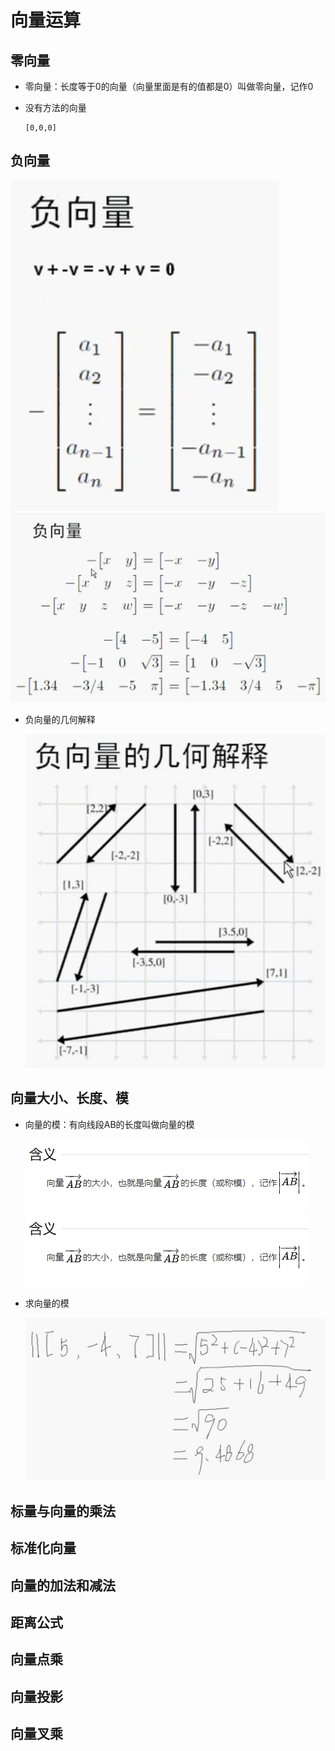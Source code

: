 # 向量运算

## 零向量

+ 零向量：长度等于0的向量（向量里面是有的值都是0）叫做零向量，记作0
+ 没有方法的向量

  ```
  [0,0,0]
  ```

## 负向量

  ![负向量](./images/负向量.png)
  ![负向量的计算](./images/负向量的计算.png)

+ 负向量的几何解释

  ![负向量的几何解释](./images/负向量的几何解释.png)

## 向量大小、长度、模

+ 向量的模：有向线段AB的长度叫做向量的模

  ![向量的模](./images/向量的模.png)
  ![向量的模](./images/向量的模.png)

+ 求向量的模

  ![向量的模](./images/求向量的模.png)

## 标量与向量的乘法

## 标准化向量

## 向量的加法和减法

## 距离公式

## 向量点乘

## 向量投影

## 向量叉乘
